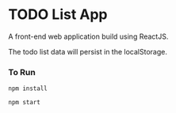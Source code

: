 # TODO List App

A front-end web application build using ReactJS.


The todo list data will persist in the localStorage.

### To Run

`npm install`

`npm start`
